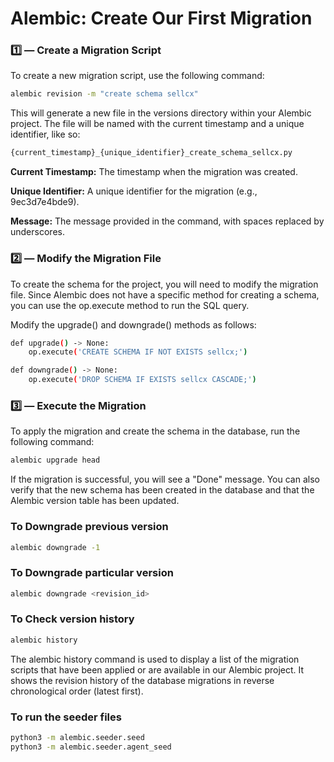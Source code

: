
# Alembic: Create Our First Migration
### 1️⃣ — Create a Migration Script
To create a new migration script, use the following command:
```sh
alembic revision -m "create schema sellcx"
```

This will generate a new file in the versions directory within your Alembic project. The file will be named with the current timestamp and a unique identifier, like so:
```sh
{current_timestamp}_{unique_identifier}_create_schema_sellcx.py
```
**Current Timestamp:** The timestamp when the migration was created.

**Unique Identifier:** A unique identifier for the migration (e.g., 9ec3d7e4bde9).

**Message:** The message provided in the command, with spaces replaced by underscores.

### 2️⃣ — Modify the Migration File
To create the schema for the project, you will need to modify the migration file. Since Alembic does not have a specific method for creating a schema, you can use the op.execute method to run the SQL query.

Modify the upgrade() and downgrade() methods as follows:

```sh
def upgrade() -> None:
    op.execute('CREATE SCHEMA IF NOT EXISTS sellcx;')

def downgrade() -> None:
    op.execute('DROP SCHEMA IF EXISTS sellcx CASCADE;')
```

### 3️⃣ — Execute the Migration
To apply the migration and create the schema in the database, run the following command:

```sh
alembic upgrade head
```
If the migration is successful, you will see a "Done" message. You can also verify that the new schema has been created in the database and that the Alembic version table has been updated.

### To Downgrade previous version

```sh
alembic downgrade -1
```

### To Downgrade particular version

```sh
alembic downgrade <revision_id>
```

### To Check version history

```sh
alembic history
```

The alembic history command is used to display a list of the migration scripts that have been applied or are available in our Alembic project. It shows the revision history of the database migrations in reverse chronological order (latest first).

### To run the seeder files

```sh
python3 -m alembic.seeder.seed
python3 -m alembic.seeder.agent_seed 
```
